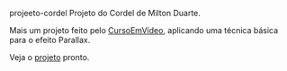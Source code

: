 projeeto-cordel
Projeto do Cordel de Milton Duarte.

Mais um projeto feito pelo <a href="https://www.cursoemvideo.com/cursos/" target="_blank">CursoEmVídeo</a>, aplicando uma técnica básica para o efeito Parallax.

Veja o <a href="https://victorfreireavfs.github.io/projeeto-cordel/" target="_blank" >projeto</a> pronto.